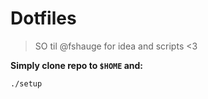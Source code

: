 # Dotfiles
> SO til @fshauge for idea and scripts <3

**Simply clone repo to `$HOME` and:**

```zsh
./setup
```
